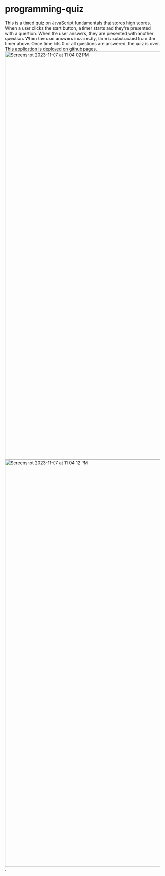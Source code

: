 # programming-quiz
This is a timed quiz on JavaScript fundamentals that stores high scores.
When a user clicks the start button, a timer starts and they're presented with a question.
When the user answers, they are presented with another question.
When the user answers incorrectly, time is substracted from the timer above.
Once time hits 0 or all questions are answered, the quiz is over.
This application is deployed on github pages.
<img width="1323" alt="Screenshot 2023-11-07 at 11 04 02 PM" src="https://github.com/bladeasf/programming-quiz/assets/125907788/607123b1-f72e-4783-b065-6fa770fa86df">
<img width="1319" alt="Screenshot 2023-11-07 at 11 04 12 PM" src="https://github.com/bladeasf/programming-quiz/assets/125907788/d8d55132-05dc-446a-baf9-92bade44365d">
.
